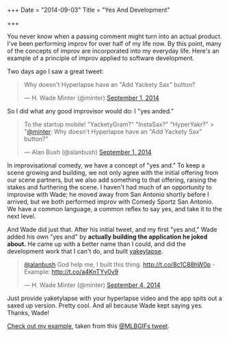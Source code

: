 +++
Date = "2014-09-03"
Title = "Yes And Development"

+++

You never know when a passing comment might turn into an actual product. I've been performing improv for over half of my life now. By this point, many of the concepts of improv are incorporated into my everyday life. Here's an example of a principle of improv applied to software development.

Two days ago I saw a great tweet:

<blockquote class="twitter-tweet" lang="en"><p>Why doesn&#39;t Hyperlapse have an &quot;Add Yackety Sax&quot; button?</p>&mdash; H. Wade Minter (@minter) <a href="https://twitter.com/minter/status/506551221579038720">September 1, 2014</a></blockquote>
<script async src="//platform.twitter.com/widgets.js" charset="utf-8"></script>

So I did what any good improvisor would do: I "yes anded."

<blockquote class="twitter-tweet" lang="en"><p>To the startup mobile! &quot;YacketyGram?&quot; &quot;InstaSax?&quot; &quot;HyperYakr?&quot; &gt; &quot;<a href="https://twitter.com/minter">@minter</a>: Why doesn&#39;t Hyperlapse have an &quot;Add Yackety Sax&quot; button?&quot;</p>&mdash; Alan Bush (@alanbush) <a href="https://twitter.com/alanbush/status/506554440359223296">September 1, 2014</a></blockquote>
<script async src="//platform.twitter.com/widgets.js" charset="utf-8"></script>

In improvisational comedy, we have a concept of "yes and." To keep a scene growing and building, we not only agree with the initial offering from our scene partners, but we also add something to that offering, raising the stakes and furthering the scene. I haven't had much of an opportunity to improvise with Wade; he moved away from San Antonio shortly before I arrived, but we both performed improv with Comedy Sportz San Antonio. We have a common language, a common reflex to say yes, and take it to the next level.

And Wade did just that. After his initial tweet, and my first "yes and," Wade added his own "yes and" by **actually building the application he joked about.** He came up with a better name than I could, and did the development work that I can't do, and built [yakeylapse](http://yacketylapse.com/).

<blockquote class="twitter-tweet" lang="en"><p><a href="https://twitter.com/alanbush">@alanbush</a> God help me, I built this thing. <a href="http://t.co/8c1C88hW0p">http://t.co/8c1C88hW0p</a> - Example: <a href="http://t.co/a4KnTYy0v9">http://t.co/a4KnTYy0v9</a></p>&mdash; H. Wade Minter (@minter) <a href="https://twitter.com/minter/status/507360692908077057">September 4, 2014</a></blockquote>
<script async src="//platform.twitter.com/widgets.js" charset="utf-8"></script>

Just provide yaketylapse with your hyperlapse video and the app spits out a saxed up version. Pretty cool. And all because Wade kept saying yes. Thanks, Wade!

[Check out my example][1], taken from this [@MLBGIFs tweet][2].


[1]: http://yacketylapse.com/videos/4c268af4-6761-4d19-b4de-24ba87cec59e
[2]: https://twitter.com/MLBGIFs/status/507322761157427200
